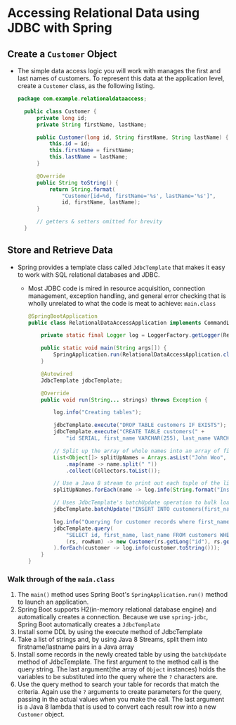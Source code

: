 # Accessing Relational Data using JDBC with Spring
## Create a ```Customer``` Object
* The simple data access logic you will work with manages the first and last names of customers. To represent this data at the application level, create a ```Customer``` class, as the following listing.
  ```java
  package com.example.relationaldataaccess;

    public class Customer {
        private long id;
        private String firstName, lastName;

        public Customer(long id, String firstName, String lastName) {
            this.id = id;
            this.firstName = firstName;
            this.lastName = lastName;
        }

        @Override
        public String toString() {
            return String.format(
                "Customer[id=%d, firstName='%s', lastName='%s']",
                id, firstName, lastName);
        }

        // getters & setters omitted for brevity
    }
    ```

## Store and Retrieve Data
* Spring provides a template class called ```JdbcTemplate``` that makes it easy to work with SQL relational databases and JDBC.
  * Most JDBC code is mired in resource acquisition, connection management, exception handling, and general error checking that is wholly unrelated to what the code is meat to achieve: ```main.class```


    ```java
    @SpringBootApplication
    public class RelationalDataAccessApplication implements CommandLineRunner {

        private static final Logger log = LoggerFactory.getLogger(RelationalDataAccessApplication.class);

        public static void main(String args[]) {
            SpringApplication.run(RelationalDataAccessApplication.class, args);
        }

        @Autowired
        JdbcTemplate jdbcTemplate;

        @Override
        public void run(String... strings) throws Exception {

            log.info("Creating tables");

            jdbcTemplate.execute("DROP TABLE customers IF EXISTS");
            jdbcTemplate.execute("CREATE TABLE customers(" +
                "id SERIAL, first_name VARCHAR(255), last_name VARCHAR(255))");

            // Split up the array of whole names into an array of first/last names
            List<Object[]> splitUpNames = Arrays.asList("John Woo", "Jeff Dean", "Josh Bloch", "Josh Long").stream()
                .map(name -> name.split(" "))
                .collect(Collectors.toList());

            // Use a Java 8 stream to print out each tuple of the list
            splitUpNames.forEach(name -> log.info(String.format("Inserting customer record for %s %s", name[0], name[1])));

            // Uses JdbcTemplate's batchUpdate operation to bulk load data
            jdbcTemplate.batchUpdate("INSERT INTO customers(first_name, last_name) VALUES (?,?)", splitUpNames);

            log.info("Querying for customer records where first_name = 'Josh':");
            jdbcTemplate.query(
                "SELECT id, first_name, last_name FROM customers WHERE first_name = ?", new Object[] { "Josh" },
                (rs, rowNum) -> new Customer(rs.getLong("id"), rs.getString("first_name"), rs.getString("last_name"))
            ).forEach(customer -> log.info(customer.toString()));
        }
    }
    ```
### Walk through of the ```main.class```
1. The ```main()``` method uses Spring Boot's ```SpringApplication.run()``` method to launch an application.
2. Spring Boot supports H2(in-memory relational database engine) and automatically creates a connection. Because we use ```spring-jdbc```, Spring Boot automatically creates a ```JdbcTemplate```
3. Install some DDL by using the execute method of JdbcTemplate
4. Take a list of strings and, by using Java 8 Streams, split them into firstname/lastname pairs in a Java array
5. Install some records in the newly created table by using the ```batchUpdate``` method of JdbcTemplate. The first argument to the method call is the query string. The last argument(the array of ```Object``` instances) holds the variables to be substituted into the query where the ```?``` characters are.
6. Use the query method to search your table for records that match the criteria. Again use the ```?``` arguments to create parameters for the query, passing in the actual values when you make the call. The last argument is a Java 8 lambda that is used to convert each result row into a new ```Customer``` object.